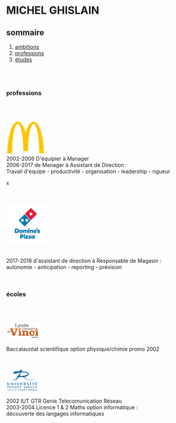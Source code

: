 <html>
    <head>
    <link rel="stylesheet" href="style.css" />
    </head>
   
<body>

<h1> MICHEL GHISLAIN </h1>
 
<h2> sommaire </h2>
  
<ol>                                         
    <li><a href="#part1" > ambitions </a></li>
    <li><a href="#part2" >professions </a></li>
    <li><a href="#part3" >études </a>    </li>
</ol>

<br><br>
 
<h3 id="part2"> professions </h3>
<br><br>

<p class="flotte">
<img src="mc.png" alt="" /><br> 2002-2006 D'équipier à Manager <br> 2006-2017 de Manager à Assistant de Direction : <br> Travail d'équipe - productivité - organisation - leadership - rigueur
</p>
<p>
 x
</p>
<br>

<p class="flotte">
<img src="dom.png" alt="" />
</p>
<p>
<br>  2017-2018 d'assistant de direction à Responsable de Magasin : <br> autonomie - anticipation - reporting - prévision 
</p>
 
<br>

 
<h3 id="part3"> écoles </h3>
<br><br>
 
<p class="flotte">
<img src="lycée.png" alt="" />
</p>
<p>
 Baccalauréat scientifique option physique/chimie promo 2002
</p>

<br>
<p class="flotte">
<img src="univ.png" alt="" />
</p>
<p>
2002 IUT GTR Genie Telecomunication Réseau <br> 2003-2004 Licence 1 & 2 Maths option informatique : <br> découverte des langages informatiques
</p>
<br>









<!--
| <br> ![Image](lycée.png) <br> | <br> Baccalauréat scientifique option physique/chimie promo 2002  |
| :---: | --- |
| <br> ![Image](univ.png) <br> |<br> 2002 IUT GTR Genie Telecomunication Réseau <br> 2003-2004 Licence 1 & 2 Maths option informatique : <br> ___découverte des langages informatiques___ |
-->

<!--
<p id="part2"> professions </p>
-->
<!--
| <br id="part2"> ![Image](mc.png) <br>| <br> 2002-2006 D'équipier à Manager <br> 2006-2017 de Manager à Assistant de Direction : <br> ___Travail d'équipe - productivité - organisation - leadership - rigueur___ |
|:---:|:---|
| <br> ![Image](dom.png) <br> | <br>  2017-2018 d'assistant de direction à Responsable de Magasin : <br> ___autonomie - anticipation - reporting - prévision___  |
-->
<!--
<p id="part1"> ambition </p>  
| <br id="part3"> ![Image](cat.png) <br> | <br> <br> 2019 Developpeur informatique <br> __patient - obstiné - débrouillard - adore les casses têtes__ <br>  <br> <a href="https://www.youtube.com/watch?v=UGtKGX8B9hU" title="lien vers video">leitmotiv</a>|
-->
<!--
liens utiles [linkedin](https://www.linkedin.com/in/ghislain-michel-31b024153/) 
<br>
<iframe src="CV_Ghislain_Michel (2019).pdf" width = "300" height = "200" title="CV" >cv</iframe>
[CV](CV_Ghislain_Michel (2019).pdf) 
-->

</body>

</html>
    
